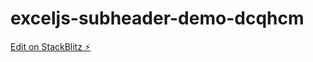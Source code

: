 # exceljs-subheader-demo-dcqhcm

[Edit on StackBlitz ⚡️](https://stackblitz.com/edit/exceljs-subheader-demo-dcqhcm)